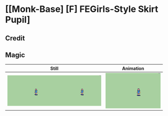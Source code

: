 # [\[Monk-Base\] \[F\] FEGirls-Style Skirt Pupil]

## Credit


	
## Magic

| Still | Animation |
| :---: | :-------: |
| ![Magic still](./Magic_000.png) | ![Magic animation](./Magic.gif) |
